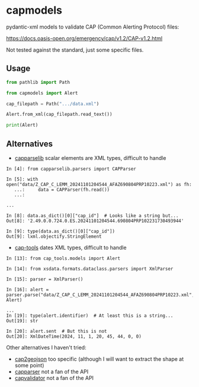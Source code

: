 # capmodels

pydantic-xml models to validate CAP (Common Alerting Protocol) files:

https://docs.oasis-open.org/emergency/cap/v1.2/CAP-v1.2.html

Not tested against the standard, just some specific files.

## Usage

```python
from pathlib import Path

from capmodels import Alert

cap_filepath = Path(".../data.xml")

Alert.from_xml(cap_filepath.read_text())

print(Alert)
```

## Alternatives

- [capparselib](https://pypi.org/project/capparselib/) scalar elements are XML types, difficult to handle

```
In [4]: from capparselib.parsers import CAPParser

In [5]: with open("data/Z_CAP_C_LEMM_20241101204544_AFAZ690804PRP10223.xml") as fh:
   ...:     data = CAPParser(fh.read())
   ...: 

...

In [8]: data.as_dict()[0]["cap_id"]  # Looks like a string but...
Out[8]: '2.49.0.0.724.0.ES.20241101204544.690804PRP102231730493944'

In [9]: type(data.as_dict()[0]["cap_id"])
Out[9]: lxml.objectify.StringElement
```

- [cap-tools](https://pypi.org/project/cap-tools/) dates XML types, difficult to handle

```
In [13]: from cap_tools.models import Alert

In [14]: from xsdata.formats.dataclass.parsers import XmlParser

In [15]: parser = XmlParser()

In [16]: alert = parser.parse("data/Z_CAP_C_LEMM_20241101204544_AFAZ690804PRP10223.xml", Alert)

...
In [19]: type(alert.identifier)  # At least this is a string...
Out[19]: str

In [20]: alert.sent  # But this is not
Out[20]: XmlDateTime(2024, 11, 1, 20, 45, 44, 0, 0)
```

Other alternatives I haven't tried:

- [cap2geojson](https://pypi.org/project/cap2geojson/) too specific (although I will want to extract the shape at some point)
- [capparser](https://pypi.org/project/capparser/) not a fan of the API
- [capvalidator](https://pypi.org/project/capvalidator/) not a fan of the API
